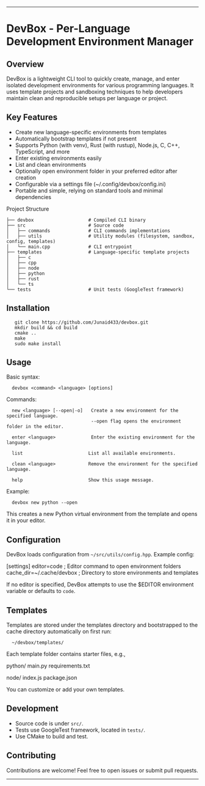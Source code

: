 
---

DevBox - Per-Language Development Environment Manager
====================================================

Overview
--------
DevBox is a lightweight CLI tool to quickly create, manage, and enter isolated development environments for various programming languages. It uses template projects and sandboxing techniques to help developers maintain clean and reproducible setups per language or project.

Key Features
------------
- Create new language-specific environments from templates
- Automatically bootstrap templates if not present
- Supports Python (with venv), Rust (with rustup), Node.js, C, C++, TypeScript, and more
- Enter existing environments easily
- List and clean environments
- Optionally open environment folder in your preferred editor after creation
- Configurable via a settings file (~/.config/devbox/config.ini)
- Portable and simple, relying on standard tools and minimal dependencies

Project Structure
```
├── devbox                    # Compiled CLI binary
├── src                       # Source code
│   ├── commands              # CLI commands implementations
│   ├── utils                 # Utility modules (filesystem, sandbox, config, templates)
│   └── main.cpp              # CLI entrypoint
├── templates                 # Language-specific template projects
│   ├── c
│   ├── cpp
│   ├── node
│   ├── python
│   ├── rust
│   └── ts
└── tests                     # Unit tests (GoogleTest framework)
```
Installation
------------
```
   git clone https://github.com/Junaid433/devbox.git
   mkdir build && cd build
   cmake ..
   make
   sudo make install
```
Usage
-----
Basic syntax:
```
  devbox <command> <language> [options]
```
Commands:
```
  new <language> [--open|-o]   Create a new environment for the specified language.
                               --open flag opens the environment folder in the editor.

  enter <language>             Enter the existing environment for the language.

  list                        List all available environments.

  clean <language>            Remove the environment for the specified language.

  help                        Show this usage message.
```
Example:
```
  devbox new python --open
```
This creates a new Python virtual environment from the template and opens it in your editor.

Configuration
-------------
DevBox loads configuration from `~/src/utils/config.hpp`. Example config:

  [settings]
  editor=code            ; Editor command to open environment folders
  cache_dir=~/.cache/devbox   ; Directory to store environments and templates

If no editor is specified, DevBox attempts to use the $EDITOR environment variable or defaults to `code`.

Templates
---------
Templates are stored under the templates directory and bootstrapped to the cache directory automatically on first run:
```
  ~/devbox/templates/
```
Each template folder contains starter files, e.g.,

  python/
    main.py
    requirements.txt

  node/
    index.js
    package.json

You can customize or add your own templates.

Development
-----------
- Source code is under `src/`.
- Tests use GoogleTest framework, located in `tests/`.
- Use CMake to build and test.

Contributing
------------
Contributions are welcome! Feel free to open issues or submit pull requests.

---


